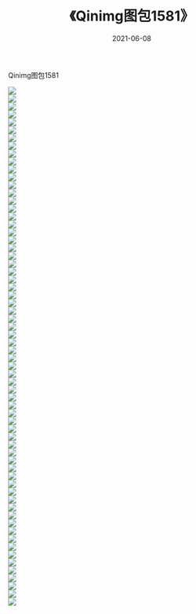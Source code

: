 ﻿---
layout: post
title:  《Qinimg图包1581》
date:   2021-06-08
img: http://imgx.orgx.ga/Qinimg图包/Qinimg图包1581/000.jpg
categories: [美女, 清纯, 唯美]
---

Qinimg图包1581

 ![](http://imgx.orgx.ga/Qinimg图包/Qinimg图包1581/001.jpg) <br>![](http://imgx.orgx.ga/Qinimg图包/Qinimg图包1581/002.jpg) <br>![](http://imgx.orgx.ga/Qinimg图包/Qinimg图包1581/003.jpg) <br>![](http://imgx.orgx.ga/Qinimg图包/Qinimg图包1581/004.jpg) <br>![](http://imgx.orgx.ga/Qinimg图包/Qinimg图包1581/005.jpg) <br>![](http://imgx.orgx.ga/Qinimg图包/Qinimg图包1581/006.jpg) <br>![](http://imgx.orgx.ga/Qinimg图包/Qinimg图包1581/007.jpg) <br>![](http://imgx.orgx.ga/Qinimg图包/Qinimg图包1581/008.jpg) <br>![](http://imgx.orgx.ga/Qinimg图包/Qinimg图包1581/009.jpg) <br>![](http://imgx.orgx.ga/Qinimg图包/Qinimg图包1581/010.jpg) <br>![](http://imgx.orgx.ga/Qinimg图包/Qinimg图包1581/011.jpg) <br>![](http://imgx.orgx.ga/Qinimg图包/Qinimg图包1581/012.jpg) <br>![](http://imgx.orgx.ga/Qinimg图包/Qinimg图包1581/013.jpg) <br>![](http://imgx.orgx.ga/Qinimg图包/Qinimg图包1581/014.jpg) <br>![](http://imgx.orgx.ga/Qinimg图包/Qinimg图包1581/015.jpg) <br>![](http://imgx.orgx.ga/Qinimg图包/Qinimg图包1581/016.jpg) <br>![](http://imgx.orgx.ga/Qinimg图包/Qinimg图包1581/017.jpg) <br>![](http://imgx.orgx.ga/Qinimg图包/Qinimg图包1581/018.jpg) <br>![](http://imgx.orgx.ga/Qinimg图包/Qinimg图包1581/019.jpg) <br>![](http://imgx.orgx.ga/Qinimg图包/Qinimg图包1581/020.jpg) <br>![](http://imgx.orgx.ga/Qinimg图包/Qinimg图包1581/021.jpg) <br>![](http://imgx.orgx.ga/Qinimg图包/Qinimg图包1581/022.jpg) <br>![](http://imgx.orgx.ga/Qinimg图包/Qinimg图包1581/023.jpg) <br>![](http://imgx.orgx.ga/Qinimg图包/Qinimg图包1581/024.jpg) <br>![](http://imgx.orgx.ga/Qinimg图包/Qinimg图包1581/025.jpg) <br>![](http://imgx.orgx.ga/Qinimg图包/Qinimg图包1581/026.jpg) <br>![](http://imgx.orgx.ga/Qinimg图包/Qinimg图包1581/027.jpg) <br>![](http://imgx.orgx.ga/Qinimg图包/Qinimg图包1581/028.jpg) <br>![](http://imgx.orgx.ga/Qinimg图包/Qinimg图包1581/029.jpg) <br>![](http://imgx.orgx.ga/Qinimg图包/Qinimg图包1581/030.jpg) <br>![](http://imgx.orgx.ga/Qinimg图包/Qinimg图包1581/031.jpg) <br>![](http://imgx.orgx.ga/Qinimg图包/Qinimg图包1581/032.jpg) <br>![](http://imgx.orgx.ga/Qinimg图包/Qinimg图包1581/033.jpg) <br>![](http://imgx.orgx.ga/Qinimg图包/Qinimg图包1581/034.jpg) <br>![](http://imgx.orgx.ga/Qinimg图包/Qinimg图包1581/035.jpg) <br>![](http://imgx.orgx.ga/Qinimg图包/Qinimg图包1581/036.jpg) <br>![](http://imgx.orgx.ga/Qinimg图包/Qinimg图包1581/037.jpg) <br>![](http://imgx.orgx.ga/Qinimg图包/Qinimg图包1581/038.jpg) <br>![](http://imgx.orgx.ga/Qinimg图包/Qinimg图包1581/039.jpg) <br>![](http://imgx.orgx.ga/Qinimg图包/Qinimg图包1581/040.jpg) <br>![](http://imgx.orgx.ga/Qinimg图包/Qinimg图包1581/041.jpg) <br>![](http://imgx.orgx.ga/Qinimg图包/Qinimg图包1581/042.jpg) <br>![](http://imgx.orgx.ga/Qinimg图包/Qinimg图包1581/043.jpg) <br>![](http://imgx.orgx.ga/Qinimg图包/Qinimg图包1581/044.jpg) <br>![](http://imgx.orgx.ga/Qinimg图包/Qinimg图包1581/045.jpg) <br>![](http://imgx.orgx.ga/Qinimg图包/Qinimg图包1581/046.jpg) <br>![](http://imgx.orgx.ga/Qinimg图包/Qinimg图包1581/047.jpg) <br>![](http://imgx.orgx.ga/Qinimg图包/Qinimg图包1581/048.jpg) <br>![](http://imgx.orgx.ga/Qinimg图包/Qinimg图包1581/049.jpg) <br>![](http://imgx.orgx.ga/Qinimg图包/Qinimg图包1581/050.jpg) <br>![](http://imgx.orgx.ga/Qinimg图包/Qinimg图包1581/051.jpg) <br>![](http://imgx.orgx.ga/Qinimg图包/Qinimg图包1581/052.jpg) <br>![](http://imgx.orgx.ga/Qinimg图包/Qinimg图包1581/053.jpg) <br>![](http://imgx.orgx.ga/Qinimg图包/Qinimg图包1581/054.jpg) <br>![](http://imgx.orgx.ga/Qinimg图包/Qinimg图包1581/055.jpg) <br>![](http://imgx.orgx.ga/Qinimg图包/Qinimg图包1581/056.jpg) <br>![](http://imgx.orgx.ga/Qinimg图包/Qinimg图包1581/057.jpg) <br>![](http://imgx.orgx.ga/Qinimg图包/Qinimg图包1581/058.jpg) <br>![](http://imgx.orgx.ga/Qinimg图包/Qinimg图包1581/059.jpg) <br>![](http://imgx.orgx.ga/Qinimg图包/Qinimg图包1581/060.jpg) <br>![](http://imgx.orgx.ga/Qinimg图包/Qinimg图包1581/061.jpg) <br>![](http://imgx.orgx.ga/Qinimg图包/Qinimg图包1581/062.jpg) <br>![](http://imgx.orgx.ga/Qinimg图包/Qinimg图包1581/063.jpg) <br>![](http://imgx.orgx.ga/Qinimg图包/Qinimg图包1581/064.jpg) <br>![](http://imgx.orgx.ga/Qinimg图包/Qinimg图包1581/065.jpg) <br>![](http://imgx.orgx.ga/Qinimg图包/Qinimg图包1581/066.jpg) <br>
